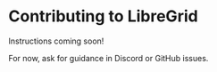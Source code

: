 # Contributing to LibreGrid

Instructions coming soon!

For now, ask for guidance in Discord or GitHub issues.